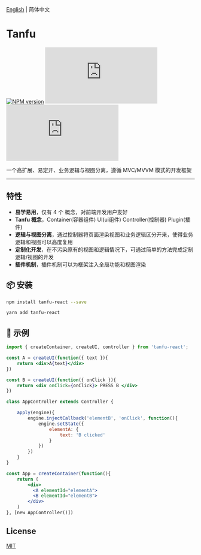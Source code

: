 [English](./README.md) | 简体中文

# Tanfu


[![NPM version](https://img.shields.io/npm/v/tanfu-react?label=npm)](https://github.com/Leman-li/tanfu.js)
[![NPM Stars](https://img.shields.io/github/stars/Leman-li/tanfu.js)](https://github.com/Leman-li/tanfu.js)
[![LICENSE](https://img.shields.io/github/license/Leman-li/tanfu.js?logo=MIT)](https://github.com/Leman-li/tanfu.js)

一个高扩展、易定开、业务逻辑与视图分离，遵循 MVC/MVVM 模式的开发框架

---

## 特性

* **易学易用**，仅有 4 个 概念，对前端开发用户友好
* **Tanfu 概念**，Container(容器组件) UI(ui组件) Controller(控制器) Plugin(插件)
* **逻辑与视图分离**，通过控制器将页面渲染视图和业务逻辑区分开来，使得业务逻辑和视图可以高度复用
* **定制化开发**，在不污染原有的视图和逻辑情况下，可通过简单的方法完成定制逻辑/视图的开发
* **插件机制**，插件机制可以为框架注入全局功能和视图渲染

## 📦 安装

```bash
npm install tanfu-react --save
```

```bash
yarn add tanfu-react
```

## 🔨 示例

```jsx
import { createContainer, createUI, controller } from 'tanfu-react';

const A = createUI(function({ text }){
    return <div>A{text}</div>
})

const B = createUI(function({ onClick }){
    return <div onClick={onClick}> PRESS B </div>
})

class AppController extends Controller {

    apply(engine){
        engine.injectCallback('elementB', 'onClick', function(){
            engine.setState({
                elementA: {
                    text: 'B clicked'
                }
            })
        })
    }
}

const App = createContainer(function(){
    return (
        <div>
          <A elementId="elementA">
          <B elementId="elementB">
        </div>
    )
}, [new AppController()])

```

## License

[MIT](https://tldrlegal.com/license/mit-license)